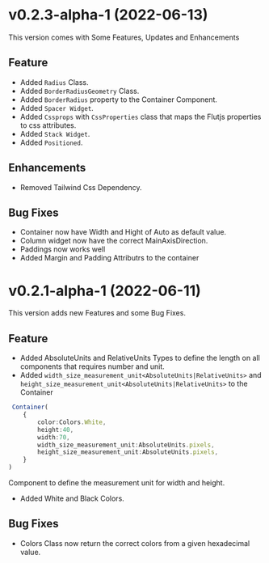 # v0.2.3-alpha-1 (2022-06-13)
This version comes with Some Features, Updates and Enhancements
## Feature
* Added `Radius` Class.
* Added `BorderRadiusGeometry` Class.
* Added `BorderRadius` property to the Container Component.
* Added `Spacer Widget`.
* Added `Cssprops` with `CssProperties` class that maps the Flutjs properties to css attributes.
* Added `Stack Widget`.
* Added `Positioned`.

## Enhancements
* Removed Tailwind Css Dependency.

## Bug Fixes
* Container now have Width and Hight of Auto as default value.
* Column widget now have the correct MainAxisDirection.
* Paddings now works well
* Added Margin and Padding Attributrs to the container



# v0.2.1-alpha-1 (2022-06-11)
This version adds new Features and some Bug Fixes.
## Feature
* Added AbsoluteUnits and RelativeUnits Types to define the length on all components that requires number and unit.
* Added `width_size_measurement_unit<AbsoluteUnits|RelativeUnits>` and `height_size_measurement_unit<AbsoluteUnits|RelativeUnits>` to the Container 

```ts
 Container(
    {
        color:Colors.White,
        height:40,
        width:70,
        width_size_measurement_unit:AbsoluteUnits.pixels,
        height_size_measurement_unit:AbsoluteUnits.pixels,
    }
)
```


Component to define the measurement unit for width and height.
* Added White and Black Colors.

## Bug Fixes
* Colors Class now return the correct colors from a given hexadecimal value. 